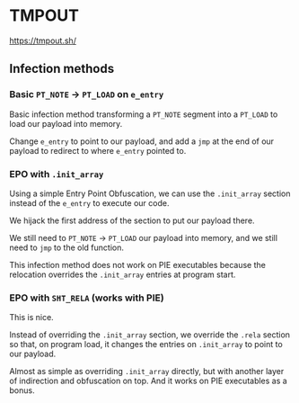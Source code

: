 # TMPOUT

https://tmpout.sh/

## Infection methods

### Basic `PT_NOTE` -> `PT_LOAD` on `e_entry`

Basic infection method transforming a `PT_NOTE` segment into a `PT_LOAD` to load our payload into memory.

Change `e_entry` to point to our payload, and add a `jmp` at the end of our payload to redirect to where `e_entry` pointed to.

### EPO with `.init_array`

Using a simple Entry Point Obfuscation, we can use the `.init_array` section instead of the `e_entry` to execute our code.

We hijack the first address of the section to put our payload there.

We still need to `PT_NOTE` -> `PT_LOAD` our payload into memory, and we still need to `jmp` to the old function.

This infection method does not work on PIE executables because the relocation overrides the `.init_array` entries at program start.

### EPO with `SHT_RELA` (works with PIE)

This is nice.

Instead of overriding the `.init_array` section, we override the `.rela` section so that, on program load, it changes the entries on `.init_array` to point to our payload.

Almost as simple as overriding `.init_array` directly, but with another layer of indirection and obfuscation on top. And it works on PIE executables as a bonus.
